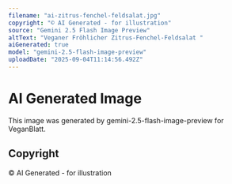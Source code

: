 ```yaml
---
filename: "ai-zitrus-fenchel-feldsalat.jpg"
copyright: "© AI Generated - for illustration"
source: "Gemini 2.5 Flash Image Preview"
altText: "Veganer Fröhlicher Zitrus-Fenchel-Feldsalat "
aiGenerated: true
model: "gemini-2.5-flash-image-preview"
uploadDate: "2025-09-04T11:14:56.492Z"
---
```


# AI Generated Image

This image was generated by gemini-2.5-flash-image-preview for VeganBlatt.

## Copyright
© AI Generated - for illustration
